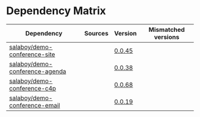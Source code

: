 # Dependency Matrix

Dependency | Sources | Version | Mismatched versions
---------- | ------- | ------- | -------------------
[salaboy/demo-conference-site](https://github.com/salaboy/demo-conference-site) |  | [0.0.45](https://github.com/salaboy/demo-conference-site/releases/tag/v0.0.45) | 
[salaboy/demo-conference-agenda](https://github.com/salaboy/demo-conference-agenda) |  | [0.0.38](https://github.com/salaboy/demo-conference-agenda/releases/tag/v0.0.38) | 
[salaboy/demo-conference-c4p](https://github.com/salaboy/demo-conference-c4p) |  | [0.0.68](https://github.com/salaboy/demo-conference-c4p/releases/tag/v0.0.68) | 
[salaboy/demo-conference-email](https://github.com/salaboy/demo-conference-email) |  | [0.0.19](https://github.com/salaboy/demo-conference-email/releases/tag/v0.0.19) | 
